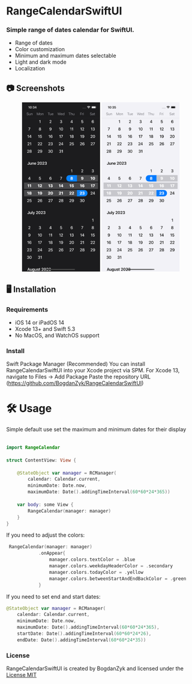 # RangeCalendarSwiftUI

### Simple range of dates calendar for SwiftUI.

- Range of dates
- Color customization
- Minimum and maximum dates selectable
- Light and dark mode
- Localization

## 📷 Screenshots 

 <div align="center">
 <img src="screenshots/dark.png" height="450" alt="Screenshot"/>
 <img src="screenshots/light.png" height="450" alt="Screenshot"/>
  </div>
  
## 🖥️ Installation
### Requirements
- iOS 14 or iPadOS 14
- Xcode 13+ and Swift 5.3
- No MacOS, and WatchOS support

### Install
Swift Package Manager (Recommended)
You can install RangeCalendarSwiftUI into your Xcode project via SPM.
For Xcode 13, navigate to Files → Add Package
Paste the repository URL (https://github.com/BogdanZyk/RangeCalendarSwiftUI)
  
# 🛠️ Usage

 Simple default use set the maximum and minimum dates for their display

```swift

import RangeCalendar

struct ContentView: View {
    
    @StateObject var manager = RCManager(
        calendar: Calendar.current,
        minimumDate: Date.now,
        maximumDate: Date().addingTimeInterval(60*60*24*365))
    
    var body: some View {
        RangeCalendar(manager: manager)
    }
}

```

If you need to adjust the colors:

```swift
 RangeCalendar(manager: manager)
            .onAppear{
                manager.colors.textColor = .blue
                manager.colors.weekdayHeaderColor = .secondary
                manager.colors.todayColor = .yellow
                manager.colors.betweenStartAndEndBackColor = .green
            }


```

If you need to set end and start dates:

```swift
@StateObject var manager = RCManager(
    calendar: Calendar.current,
    minimumDate: Date.now,
    maximumDate: Date().addingTimeInterval(60*60*24*365),
    startDate: Date().addingTimeInterval(60*60*24*26),
    endDate: Date().addingTimeInterval(60*60*24*35))
```


### License
RangeCalendarSwiftUI is created by BogdanZyk and licensed under the [License MIT](https://opensource.org/licenses/MIT)


